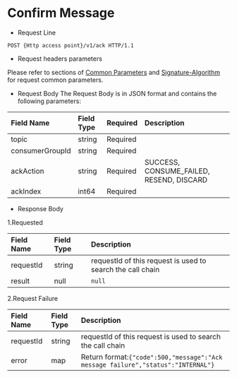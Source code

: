 # Confirm Message

- Request Line

```
POST {Http access point}/v1/ack HTTP/1.1
```

- Request headers parameters

Please refer to sections of [Common Parameters](../Call-Method/Common-parameters.md) and [Signature-Algorithm](../Call-Method/Signature-Algorithm.md) for request common parameters.

- Request Body
  The Request Body is in JSON format and contains the following parameters:

| Field Name      | Field Type | Required     | Description                                                        |
| :-------------- | :------- | :------- | :--------------------------------------- |
| topic           | string   | Required |                                          |
| consumerGroupId | string   | Required |                                          |
| ackAction       | string   | Required | SUCCESS, CONSUME_FAILED, RESEND, DISCARD |
| ackIndex        | int64    | Required |                                          |

- Response Body

1.Requested

|  Field Name   | Field Type | Description                                                         |
| :------- | :------ | :---------------------------------- |
| requestId |  string  | requestId of this request is used to search the call chain |
|  result   |   null   | `null`|

2.Request Failure

|  Field Name   | Field Type | Description                                                         |
| :------- | :------ | :------------------------------------------------------------ |
| requestId |  string  | requestId of this request is used to search the call chain |
|   error   |   map    | Return format:`{"code":500,"message":"Ack message failure","status":"INTERNAL"}`|
